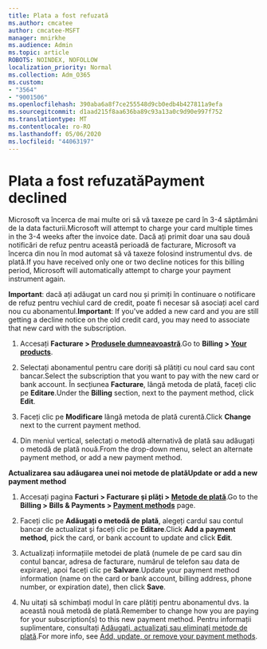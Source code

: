 ```yaml
---
title: Plata a fost refuzată
ms.author: cmcatee
author: cmcatee-MSFT
manager: mnirkhe
ms.audience: Admin
ms.topic: article
ROBOTS: NOINDEX, NOFOLLOW
localization_priority: Normal
ms.collection: Adm_O365
ms.custom:
- "3564"
- "9001506"
ms.openlocfilehash: 390aba6a8f7ce255548d9cb0edb4b427811a9efa
ms.sourcegitcommit: d1aad215f8aa636ba89c93a13a0c9d90e997f752
ms.translationtype: MT
ms.contentlocale: ro-RO
ms.lasthandoff: 05/06/2020
ms.locfileid: "44063197"
---
```

# <a name="payment-declined"></a><span data-ttu-id="bd3ed-102">Plata a fost refuzată</span><span class="sxs-lookup"><span data-stu-id="bd3ed-102">Payment declined</span></span>

<span data-ttu-id="bd3ed-103">Microsoft va încerca de mai multe ori să vă taxeze pe card în 3-4 săptămâni de la data facturii.</span><span class="sxs-lookup"><span data-stu-id="bd3ed-103">Microsoft will attempt to charge your card multiple times in the 3-4 weeks after the invoice date.</span></span>  <span data-ttu-id="bd3ed-104">Dacă ați primit doar una sau două notificări de refuz pentru această perioadă de facturare, Microsoft va încerca din nou în mod automat să vă taxeze folosind instrumentul dvs. de plată.</span><span class="sxs-lookup"><span data-stu-id="bd3ed-104">If you have received only one or two decline notices for this billing period, Microsoft will automatically attempt to charge your payment instrument again.</span></span>  

<span data-ttu-id="bd3ed-105">**Important**: dacă ați adăugat un card nou și primiți în continuare o notificare de refuz pentru vechiul card de credit, poate fi necesar să asociați acel card nou cu abonamentul.</span><span class="sxs-lookup"><span data-stu-id="bd3ed-105">**Important**: If you've added a new card and you are still getting a decline notice on the old credit card, you may need to associate that new card with the subscription.</span></span>

1. <span data-ttu-id="bd3ed-106">Accesați **Facturare > [Produsele dumneavoastră](https://go.microsoft.com/fwlink/p/?linkid=842054)**.</span><span class="sxs-lookup"><span data-stu-id="bd3ed-106">Go to **Billing > [Your products](https://go.microsoft.com/fwlink/p/?linkid=842054)**.</span></span>

2. <span data-ttu-id="bd3ed-107">Selectați abonamentul pentru care doriți să plătiți cu noul card sau cont bancar.</span><span class="sxs-lookup"><span data-stu-id="bd3ed-107">Select the subscription that you want to pay with the new card or bank account.</span></span> <span data-ttu-id="bd3ed-108">În secțiunea **Facturare**, lângă metoda de plată, faceți clic pe **Editare**.</span><span class="sxs-lookup"><span data-stu-id="bd3ed-108">Under the **Billing** section, next to the payment method, click **Edit**.</span></span>

3. <span data-ttu-id="bd3ed-109">Faceți clic pe **Modificare** lângă metoda de plată curentă.</span><span class="sxs-lookup"><span data-stu-id="bd3ed-109">Click **Change** next to the current payment method.</span></span>

4. <span data-ttu-id="bd3ed-110">Din meniul vertical, selectați o metodă alternativă de plată sau adăugați o metodă de plată nouă.</span><span class="sxs-lookup"><span data-stu-id="bd3ed-110">From the drop-down menu, select an alternate payment method, or add a new payment method.</span></span>

<span data-ttu-id="bd3ed-111">**Actualizarea sau adăugarea unei noi metode de plată**</span><span class="sxs-lookup"><span data-stu-id="bd3ed-111">**Update or add a new payment method**</span></span>

1. <span data-ttu-id="bd3ed-112">Accesați pagina **Facturi > Facturare și plăți > [Metode de plată](https://go.microsoft.com/fwlink/p/?linkid=2018806)**.</span><span class="sxs-lookup"><span data-stu-id="bd3ed-112">Go to the **Billing > Bills & Payments > [Payment methods](https://go.microsoft.com/fwlink/p/?linkid=2018806)** page.</span></span>

2. <span data-ttu-id="bd3ed-113">Faceți clic pe **Adăugați o metodă de plată**, alegeți cardul sau contul bancar de actualizat și faceți clic pe **Editare**.</span><span class="sxs-lookup"><span data-stu-id="bd3ed-113">Click **Add a payment method**, pick the card, or bank account to update and click **Edit**.</span></span>

3. <span data-ttu-id="bd3ed-114">Actualizați informațiile metodei de plată (numele de pe card sau din contul bancar, adresa de facturare, numărul de telefon sau data de expirare), apoi faceți clic pe **Salvare**.</span><span class="sxs-lookup"><span data-stu-id="bd3ed-114">Update your payment method information (name on the card or bank account, billing address, phone number, or expiration date), then click **Save**.</span></span>

4. <span data-ttu-id="bd3ed-115">Nu uitați să schimbați modul în care plătiți pentru abonamentul dvs. la această nouă metodă de plată.</span><span class="sxs-lookup"><span data-stu-id="bd3ed-115">Remember to change how you are paying for your subscription(s) to this new payment method.</span></span> <span data-ttu-id="bd3ed-116">Pentru informații suplimentare, consultați [Adăugați, actualizați sau eliminați metode de plată](https://go.microsoft.com/fwlink/?linkid=2118133).</span><span class="sxs-lookup"><span data-stu-id="bd3ed-116">For more info, see [Add, update, or remove your payment methods](https://go.microsoft.com/fwlink/?linkid=2118133).</span></span>
